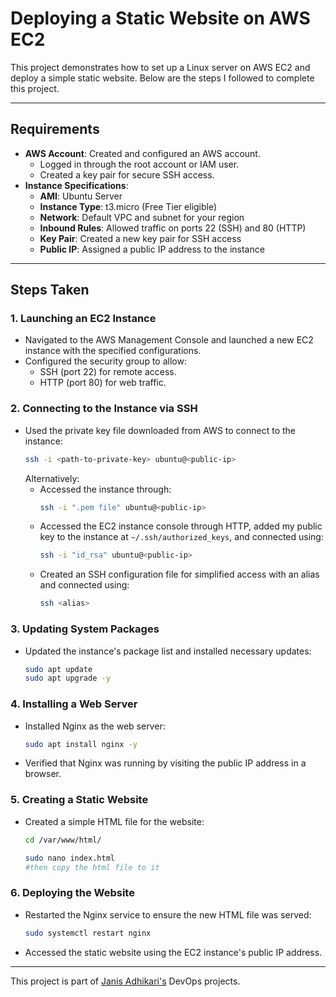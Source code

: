 
# Deploying a Static Website on AWS EC2

This project demonstrates how to set up a Linux server on AWS EC2 and deploy a simple static website. Below are the steps I followed to complete this project.

---

## Requirements
- **AWS Account**: Created and configured an AWS account.
  - Logged in through the root account or IAM user.
  - Created a key pair for secure SSH access.
- **Instance Specifications**:
  - **AMI**: Ubuntu Server
  - **Instance Type**: t3.micro (Free Tier eligible)
  - **Network**: Default VPC and subnet for your region
  - **Inbound Rules**: Allowed traffic on ports 22 (SSH) and 80 (HTTP)
  - **Key Pair**: Created a new key pair for SSH access
  - **Public IP**: Assigned a public IP address to the instance

---

## Steps Taken

### 1. Launching an EC2 Instance
- Navigated to the AWS Management Console and launched a new EC2 instance with the specified configurations.
- Configured the security group to allow:
  - SSH (port 22) for remote access.
  - HTTP (port 80) for web traffic.

### 2. Connecting to the Instance via SSH
- Used the private key file downloaded from AWS to connect to the instance:
  ```bash
  ssh -i <path-to-private-key> ubuntu@<public-ip>
  ```
  Alternatively:
  - Accessed the instance through:
    ```bash
    ssh -i ".pem file" ubuntu@<public-ip>
    ```
  - Accessed the EC2 instance console through HTTP, added my public key to the instance at `~/.ssh/authorized_keys`, and connected using:
    ```bash
    ssh -i "id_rsa" ubuntu@<public-ip>
    ```
  - Created an SSH configuration file for simplified access with an alias and connected using:
    ```bash
    ssh <alias>
    ```

### 3. Updating System Packages
- Updated the instance's package list and installed necessary updates:
  ```bash
  sudo apt update
  sudo apt upgrade -y
  ```

### 4. Installing a Web Server
- Installed Nginx as the web server:
  ```bash
  sudo apt install nginx -y
  ```
- Verified that Nginx was running by visiting the public IP address in a browser.

### 5. Creating a Static Website
- Created a simple HTML file for the website:
  ```bash
  cd /var/www/html/
  
  sudo nano index.html 
  #then copy the html file to it 
  ```

### 6. Deploying the Website
- Restarted the Nginx service to ensure the new HTML file was served:
  ```bash
  sudo systemctl restart nginx
  ```
- Accessed the static website using the EC2 instance's public IP address.

---


This project is part of [Janis Adhikari's](https://roadmap.sh/projects/ec2-instance)  DevOps projects.